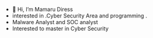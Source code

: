 - 👋 Hi, I’m Mamaru Diress
-  interested in .Cyber Security Area and programming .
-  Malware Analyst and SOC analyst
-  Interested to master in Cyber Security

